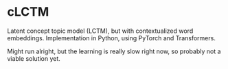 # cLCTM
Latent concept topic model (LCTM), but with contextualized word embeddings. Implementation in Python, using PyTorch and Transformers.

Might run alright, but the learning is really slow right now, so probably not a viable solution yet.
